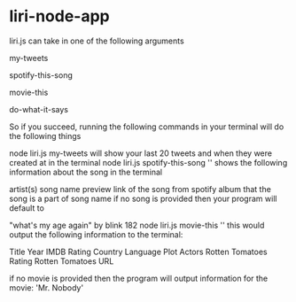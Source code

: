 # liri-node-app

liri.js can take in one of the following arguments

my-tweets

spotify-this-song

movie-this

do-what-it-says

So if you succeed, running the following commands in your terminal will do the following things

node liri.js my-tweets
will show your last 20 tweets and when they were created at in the terminal
node liri.js spotify-this-song '<song name here>'
shows the following information about the song in the terminal

artist(s)
song name
preview link of the song from spotify
album that the song is a part of
song name
if no song is provided then your program will default to

"what's my age again" by blink 182
node liri.js movie-this '<movie name here>'
this would output the following information to the terminal:

Title
Year
IMDB Rating
Country
Language
Plot
Actors
Rotten Tomatoes Rating
Rotten Tomatoes URL

if no movie is provided then the program will output information for the movie: 'Mr. Nobody'

